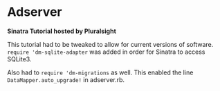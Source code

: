 # Adserver
**Sinatra Tutorial hosted by Pluralsight**

This tutorial had to be tweaked to allow for current versions of software.
`require 'dm-sqlite-adapter` was added in order for Sinatra to access SQLite3.

Also had to `require 'dm-migrations` as well. This enabled the line
`DataMapper.auto_upgrade!` in adserver.rb.